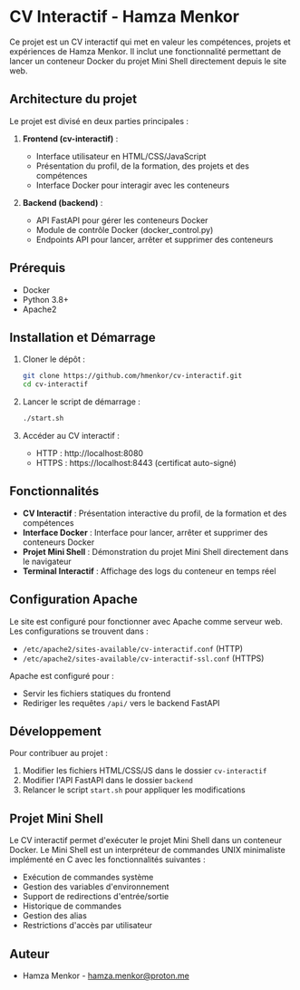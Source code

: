# CV Interactif - Hamza Menkor

Ce projet est un CV interactif qui met en valeur les compétences, projets et expériences de Hamza Menkor. Il inclut une fonctionnalité permettant de lancer un conteneur Docker du projet Mini Shell directement depuis le site web.

## Architecture du projet

Le projet est divisé en deux parties principales :

1. **Frontend (cv-interactif)** :
   - Interface utilisateur en HTML/CSS/JavaScript
   - Présentation du profil, de la formation, des projets et des compétences
   - Interface Docker pour interagir avec les conteneurs

2. **Backend (backend)** :
   - API FastAPI pour gérer les conteneurs Docker
   - Module de contrôle Docker (docker_control.py)
   - Endpoints API pour lancer, arrêter et supprimer des conteneurs

## Prérequis

- Docker
- Python 3.8+
- Apache2

## Installation et Démarrage

1. Cloner le dépôt :
   ```bash
   git clone https://github.com/hmenkor/cv-interactif.git
   cd cv-interactif
   ```

2. Lancer le script de démarrage :
   ```bash
   ./start.sh
   ```

3. Accéder au CV interactif :
   - HTTP : http://localhost:8080
   - HTTPS : https://localhost:8443 (certificat auto-signé)

## Fonctionnalités

- **CV Interactif** : Présentation interactive du profil, de la formation et des compétences
- **Interface Docker** : Interface pour lancer, arrêter et supprimer des conteneurs Docker
- **Projet Mini Shell** : Démonstration du projet Mini Shell directement dans le navigateur
- **Terminal Interactif** : Affichage des logs du conteneur en temps réel

## Configuration Apache

Le site est configuré pour fonctionner avec Apache comme serveur web. Les configurations se trouvent dans :
- `/etc/apache2/sites-available/cv-interactif.conf` (HTTP)
- `/etc/apache2/sites-available/cv-interactif-ssl.conf` (HTTPS)

Apache est configuré pour :
- Servir les fichiers statiques du frontend
- Rediriger les requêtes `/api/` vers le backend FastAPI

## Développement

Pour contribuer au projet :

1. Modifier les fichiers HTML/CSS/JS dans le dossier `cv-interactif`
2. Modifier l'API FastAPI dans le dossier `backend`
3. Relancer le script `start.sh` pour appliquer les modifications

## Projet Mini Shell

Le CV interactif permet d'exécuter le projet Mini Shell dans un conteneur Docker. Le Mini Shell est un interpréteur de commandes UNIX minimaliste implémenté en C avec les fonctionnalités suivantes :

- Exécution de commandes système
- Gestion des variables d'environnement
- Support de redirections d'entrée/sortie
- Historique de commandes
- Gestion des alias
- Restrictions d'accès par utilisateur

## Auteur

- Hamza Menkor - hamza.menkor@proton.me
